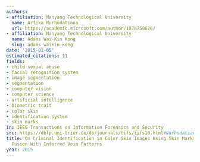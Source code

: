 ```yaml
---
authors:
- affiliation: Nanyang Technological University
  name: Arfika Nurhudatiana
  url: https://academic.microsoft.com/author/1078758626/
- affiliation: Nanyang Technological University
  name: Adams Wai-Kin Kong
  slug: adams_waikin_kong
date: '2015-01-05'
estimated_citations: 11
fields:
- child sexual abuse
- facial recognition system
- image segmentation
- segmentation
- computer vision
- computer science
- artificial intelligence
- biometric trait
- color skin
- identification system
- skin marks
in: IEEE Transactions on Information Forensics and Security
src: https://dblp.uni-trier.de/db/journals/tifs/tifs10.html#NurhudatianaK15
title: On Criminal Identification in Color Skin Images Using Skin Marks (RPPVSM) and
  Fusion With Inferred Vein Patterns
year: 2015
---
```

